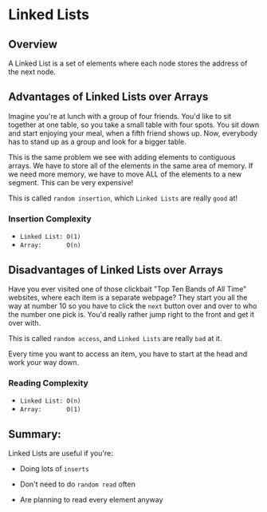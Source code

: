# Linked Lists


## Overview
A Linked List is a set of elements where each node stores the address of the next node.


## Advantages of Linked Lists over Arrays
Imagine you're at lunch with a group of four friends. You'd like to sit together at one table, so you take a small table with four spots.
You sit down and start enjoying your meal, when a fifth friend shows up. Now, everybody has to stand up as a group and look for a bigger table.

This is the same problem we see with adding elements to contiguous arrays. We have to store all of the elements in the same area of memory. If we need more memory, we have to move ALL of the elements to a new segment. This can be very expensive!

This is called `random insertion`, which `Linked Lists` are really `good` at!

### Insertion Complexity
- `Linked List: O(1)`
- `Array:       O(n)`


## Disadvantages of Linked Lists over Arrays
Have you ever visited one of those clickbait "Top Ten Bands of All Time" websites, where each item is a separate webpage? 
They start you all the way at number 10 so you have to click the `next` button over and over to who the number one pick is.
You'd really rather jump right to the front and get it over with. 

This is called `random access`, and `Linked Lists` are really `bad` at it.

Every time you want to access an item, you have to start at the head and work your way down.

### Reading Complexity
- `Linked List: O(n)`
- `Array:       O(1)`




## Summary:
Linked Lists are useful if you're:
- Doing lots of `inserts`

- Don't need to do `random read` often

- Are planning to read every element anyway

